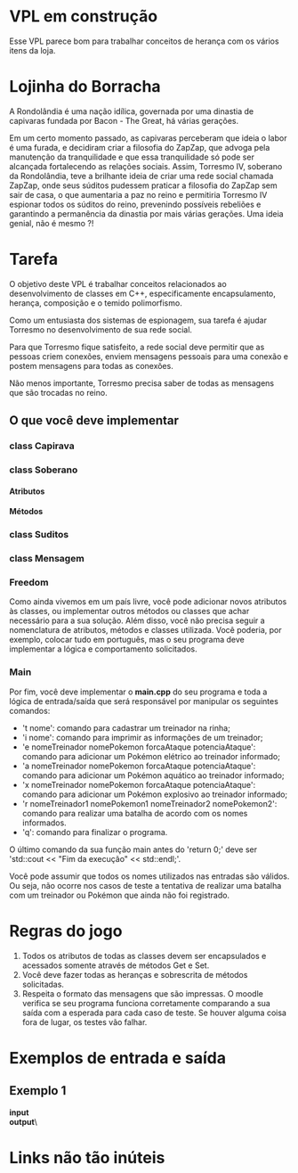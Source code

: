 # VPL em construção
Esse VPL parece bom para trabalhar conceitos de herança com os vários itens da loja.

# Lojinha do Borracha
A Rondolândia é uma nação idílica, governada por uma dinastia de capivaras fundada por Bacon - The Great, há várias gerações.

Em um certo momento passado, as capivaras perceberam que ideia o labor é uma furada, e decidiram criar a filosofia do ZapZap, que advoga pela manutenção da tranquilidade e que essa tranquilidade só pode ser alcançada fortalecendo as relações sociais. Assim, Torresmo IV, soberano da Rondolândia, teve a brilhante ideia de criar uma rede social chamada ZapZap, onde seus súditos pudessem praticar a filosofia do ZapZap sem sair de casa, o que aumentaria a paz no reino e permitiria Torresmo IV espionar todos os súditos do reino, prevenindo possíveis rebeliões e garantindo a permanência da dinastia por mais várias gerações. Uma ideia genial, não é mesmo ?!

# Tarefa
O objetivo deste VPL é trabalhar conceitos relacionados ao desenvolvimento de classes em C++, especificamente encapsulamento, herança, composição e o temido polimorfismo.

Como um entusiasta dos sistemas de espionagem, sua tarefa é ajudar Torresmo no desenvolvimento de sua rede social.

Para que Torresmo fique satisfeito, a rede social deve permitir que as pessoas criem conexões, enviem mensagens pessoais para uma conexão e postem mensagens para todas as conexões.

Não menos importante, Torresmo precisa saber de todas as mensagens que são trocadas no reino.

## O que você deve implementar
###

### class Capirava

### class Soberano

#### Atributos

#### Métodos

### class Suditos

### class Mensagem

### Freedom
Como ainda vivemos em um país livre, você pode adicionar novos atributos às classes, ou implementar outros métodos ou classes que achar necessário para a sua solução. Além disso, você não precisa seguir a nomenclatura de atributos, métodos e classes utilizada. Você poderia, por exemplo, colocar tudo em português, mas o seu programa deve implementar a lógica e comportamento solicitados.


### Main
Por fim, você deve implementar o **main.cpp** do seu programa e toda a lógica de entrada/saída que será responsável por manipular os seguintes comandos:
+ 't nome': comando para cadastrar um treinador na rinha;
+ 'i nome': comando para imprimir as informações de um treinador;
+ 'e nomeTreinador nomePokemon forcaAtaque potenciaAtaque': comando para adicionar um Pokémon elétrico ao treinador informado;
+ 'a nomeTreinador nomePokemon forcaAtaque potenciaAtaque': comando para adicionar um Pokémon aquático ao treinador informado;
+ 'x nomeTreinador nomePokemon forcaAtaque potenciaAtaque': comando para adicionar um Pokémon explosivo ao treinador informado;
+ 'r nomeTreinador1 nomePokemon1 nomeTreinador2 nomePokemon2': comando para realizar uma batalha de acordo com os nomes informados.
+ 'q': comando para finalizar o programa.

O último comando da sua função main antes do 'return 0;' deve ser 'std::cout << "Fim da execução" << std::endl;'.

Você pode assumir que todos os nomes utilizados nas entradas são válidos. Ou seja, não ocorre nos casos de teste a tentativa de realizar uma batalha com um treinador ou Pokémon que ainda não foi registrado.

# Regras do jogo
1. Todos os atributos de todas as classes devem ser encapsulados e acessados somente através de métodos Get e Set.
2. Você deve fazer todas as heranças e sobrescrita de métodos solicitadas.
3. Respeita o formato das mensagens que são impressas. O moodle verifica se seu programa funciona corretamente comparando a sua saída com a esperada para cada caso de teste. Se houver alguma coisa fora de lugar, os testes vão falhar.

# Exemplos de entrada e saída
## Exemplo 1
**input**\
**output**\

# Links não tão inúteis
